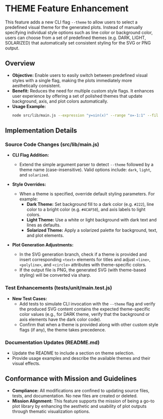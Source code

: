 # THEME Feature Enhancement

This feature adds a new CLI flag `--theme` to allow users to select a predefined visual theme for the generated plots. Instead of manually specifying individual style options such as line color or background color, users can choose from a set of predefined themes (e.g. DARK, LIGHT, SOLARIZED) that automatically set consistent styling for the SVG or PNG output.

## Overview

- **Objective:** Enable users to easily switch between predefined visual styles with a single flag, making the plots immediately more aesthetically consistent.
- **Benefit:** Reduces the need for multiple custom style flags. It enhances user experience by offering a set of polished themes that update background, axis, and plot colors automatically.
- **Usage Example:**
  ```sh
  node src/lib/main.js --expression "y=sin(x)" --range "x=-1:1" --file output.svg --theme DARK
  ```

## Implementation Details

### Source Code Changes (src/lib/main.js)

- **CLI Flag Addition:**
  - Extend the simple argument parser to detect `--theme` followed by a theme name (case-insensitive). Valid options include: `dark`, `light`, and `solarized`.

- **Style Overrides:**
  - When a theme is specified, override default styling parameters. For example:
    - **Dark Theme:** Set background fill to a dark color (e.g. `#222`), line color to a bright color (e.g. `#4CAF50`), and axis labels to light colors.
    - **Light Theme:** Use a white or light background with dark text and lines as defaults.
    - **Solarized Theme:** Apply a solarized palette for background, text, and plot elements.

- **Plot Generation Adjustments:**
  - In the SVG generation branch, check if a theme is provided and insert corresponding `<text>` elements for titles and adjust `<line>`, `<polyline>`, and `<circle>` attributes with theme-specific colors.
  - If the output file is PNG, the generated SVG (with theme-based styling) will be converted via sharp.

### Test Enhancements (tests/unit/main.test.js)

- **New Test Cases:**
  - Add tests to simulate CLI invocation with the `--theme` flag and verify the produced SVG content contains the expected theme-specific color values (e.g., for DARK theme, verify that the background or axis elements have the dark color code).
  - Confirm that when a theme is provided along with other custom style flags (if any), the theme takes precedence.

### Documentation Updates (README.md)

- Update the README to include a section on theme selection.
- Provide usage examples and describe the available themes and their visual effects.

## Conformance with Mission and Guidelines

- **Compliance:** All modifications are confined to updating source files, tests, and documentation. No new files are created or deleted.
- **Mission Alignment:** This feature supports the mission of being a go-to plot library by enhancing the aesthetic and usability of plot outputs through thematic visualization options.

